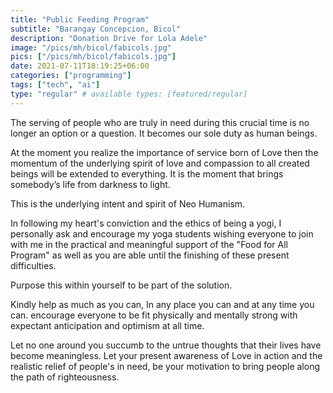 ```yaml
---
title: "Public Feeding Program"
subtitle: "Barangay Concepcion, Bicol"
description: "Donation Drive for Lola Adele"
image: "/pics/mh/bicol/fabicols.jpg"
pics: ["/pics/mh/bicol/fabicols.jpg"]
date: 2021-07-11T18:19:25+06:00
categories: ["programming"]
tags: ["tech", "ai"]
type: "regular" # available types: [featured/regular]
---
```



The serving of people who are truly in need during this crucial time is no longer an option or a question. It becomes our sole duty as human beings.

At the moment you realize the importance of service born of Love then the momentum of the underlying spirit of love and compassion to all created beings will be extended to everything. It is the moment that brings somebody’s life from darkness to light.

This is the underlying intent and spirit of Neo Humanism.

In following my heart's conviction and the ethics of being a yogi, I personally ask and encourage my yoga students wishing everyone to join with me in the practical and meaningful support of the "Food for All Program" as well as you are able until the finishing of these present difficulties.

Purpose this within yourself to be part of the solution.

Kindly help as much as you can, In any place you can and at any time you can. encourage everyone to be fit physically and mentally strong with expectant anticipation and optimism at all time. 

Let no one around you succumb to the untrue thoughts that their lives have become meaningless.
Let your present awareness of Love in action and the realistic relief of people's in need, be your motivation to bring people along the path of righteousness.
